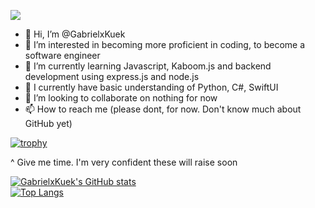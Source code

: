 ![](https://komarev.com/ghpvc/?username=GabrielxKuek&style=flat-square)

- 👋 Hi, I’m @GabrielxKuek
- 👀 I’m interested in becoming more proficient in coding, to become a software engineer
- 🌱 I’m currently learning Javascript, Kaboom.js and backend development using express.js and node.js
- 🐲 I currently have basic understanding of Python, C#, SwiftUI
- 💞️ I’m looking to collaborate on nothing for now
- 📫 How to reach me (please dont, for now. Don't know much about GitHub yet)

[![trophy](https://github-profile-trophy.vercel.app/?username=GabrielxKuek)](https://github.com/ryo-ma/github-profile-trophy)

^ Give me time. I'm very confident these will raise soon

[![GabrielxKuek's GitHub stats](https://github-readme-stats.vercel.app/api?username=GabrielxKuek)](https://github.com/anuraghazra/github-readme-stats)
<br>
[![Top Langs](https://github-readme-stats.vercel.app/api/top-langs/?username=GabrielxKuek)](https://github.com/anuraghazra/github-readme-stats)
<!---
GabrielxKuek/GabrielxKuek is a ✨ special ✨ repository because its `README.md` (this file) appears on your GitHub profile.
You can click the Preview link to take a look at your changes.
--->

